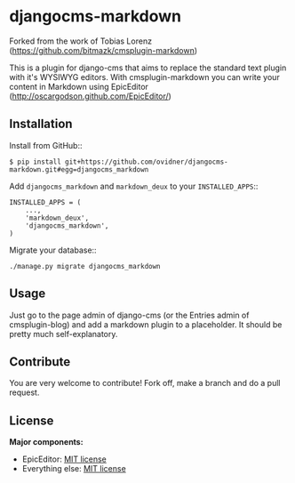djangocms-markdown
==================

Forked from the work of Tobias Lorenz (https://github.com/bitmazk/cmsplugin-markdown)

This is a plugin for django-cms that aims to replace the standard text plugin
with it's WYSIWYG editors. With cmsplugin-markdown you can write your content
in Markdown using EpicEditor (http://oscargodson.github.com/EpicEditor/)

Installation
------------

Install from GitHub::

    $ pip install git+https://github.com/ovidner/djangocms-markdown.git#egg=djangocms_markdown

Add ``djangocms_markdown`` and ``markdown_deux`` to your ``INSTALLED_APPS``::

    INSTALLED_APPS = (
        ...,
        'markdown_deux',
        'djangocms_markdown',
    )

Migrate your database::

    ./manage.py migrate djangocms_markdown

Usage
-----

Just go to the page admin of django-cms (or the Entries admin of
cmsplugin-blog) and add a markdown plugin to a placeholder. It should be pretty
much self-explanatory.

Contribute
----------

You are very welcome to contribute! Fork off, make a branch and do a pull request.

License
-------

**Major components:**

* EpicEditor: [MIT license](https://github.com/OscarGodson/EpicEditor/blob/develop/LICENSE)
* Everything else: [MIT license](https://github.com/ovidner/djangocms-markdown/blob/master/LICENSE)
